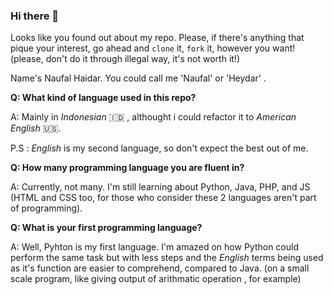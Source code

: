 ### Hi there 👋

<!--
**naufalHaidar12342/naufalHaidar12342** is a ✨ _special_ ✨ repository because its `README.md` (this file) appears on your GitHub profile.

Here are some ideas to get you started:

- 🔭 I’m currently working on ...
- 🌱 I’m currently learning ...
- 👯 I’m looking to collaborate on ...
- 🤔 I’m looking for help with ...
- 💬 Ask me about ...
- 📫 How to reach me: ...
- 😄 Pronouns: ...
- ⚡ Fun fact: ...
-->

Looks like you found out about my repo. Please, if there's anything that pique your interest, go ahead and `clone` it, `fork` it, however you want! (please, don't do it through illegal way, it's not worth it!)

Name's Naufal Haidar. You could call me 'Naufal' or 'Heydar' .


**Q: What kind of language used in this repo?**

A: Mainly in *Indonesian* 🇮🇩 , althought i could refactor it to *American English* 🇺🇸.

P.S : *English* is my second language, so don't expect the best out of me.


**Q: How many programming language you are fluent in?**

A: Currently, not many. I'm still learning about Python, Java, PHP, and JS (HTML and CSS too, for those who consider these 2 languages aren't part of programming).


**Q: What is your first programming language?**

A: Well, Pyhton is my first language. I'm amazed on how Python could perform the same task but with less steps and the *English* terms being used as it's function are easier to comprehend, compared to Java. (on a small scale program, like giving output of arithmatic operation , for example)
